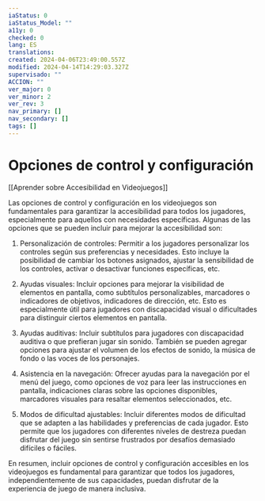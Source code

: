 ```yaml
---
iaStatus: 0
iaStatus_Model: ""
a11y: 0
checked: 0
lang: ES
translations: 
created: 2024-04-06T23:49:00.557Z
modified: 2024-04-14T14:29:03.327Z
supervisado: ""
ACCION: ""
ver_major: 0
ver_minor: 2
ver_rev: 3
nav_primary: []
nav_secondary: []
tags: []
---
```

# Opciones de control y configuración

[[Aprender sobre Accesibilidad en Videojuegos]]

Las opciones de control y configuración en los videojuegos son fundamentales para garantizar la accesibilidad para todos los jugadores, especialmente para aquellos con necesidades específicas. Algunas de las opciones que se pueden incluir para mejorar la accesibilidad son:

1. Personalización de controles: Permitir a los jugadores personalizar los controles según sus preferencias y necesidades. Esto incluye la posibilidad de cambiar los botones asignados, ajustar la sensibilidad de los controles, activar o desactivar funciones específicas, etc.

2. Ayudas visuales: Incluir opciones para mejorar la visibilidad de elementos en pantalla, como subtítulos personalizables, marcadores o indicadores de objetivos, indicadores de dirección, etc. Esto es especialmente útil para jugadores con discapacidad visual o dificultades para distinguir ciertos elementos en pantalla.

3. Ayudas auditivas: Incluir subtítulos para jugadores con discapacidad auditiva o que prefieran jugar sin sonido. También se pueden agregar opciones para ajustar el volumen de los efectos de sonido, la música de fondo o las voces de los personajes.

4. Asistencia en la navegación: Ofrecer ayudas para la navegación por el menú del juego, como opciones de voz para leer las instrucciones en pantalla, indicaciones claras sobre las opciones disponibles, marcadores visuales para resaltar elementos seleccionados, etc.

5. Modos de dificultad ajustables: Incluir diferentes modos de dificultad que se adapten a las habilidades y preferencias de cada jugador. Esto permite que los jugadores con diferentes niveles de destreza puedan disfrutar del juego sin sentirse frustrados por desafíos demasiado difíciles o fáciles.

En resumen, incluir opciones de control y configuración accesibles en los videojuegos es fundamental para garantizar que todos los jugadores, independientemente de sus capacidades, puedan disfrutar de la experiencia de juego de manera inclusiva.
